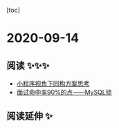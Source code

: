 
[toc]

# 2020-09-14

## 阅读 ✨✨✨

* [小程序视角下同构方案思考](https://mp.weixin.qq.com/s/FuabT1-RWiZZQoq0Ul4WFg)
* [面试命中率90%的点——MySQL锁](https://mp.weixin.qq.com/s/KLKUR5ISRWcwfxmllAh8Gg)

## 阅读延伸 ✨
